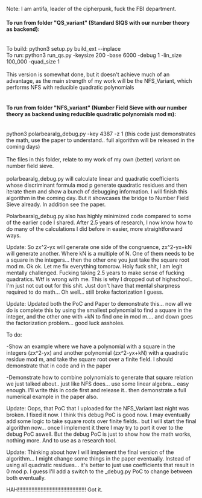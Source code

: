 Note: I am antifa, leader of the cipherpunk, fuck the FBI department. 

#### To run from folder "QS_variant" (Standard SIQS with our number theory as backend):</br></br>
To build: python3 setup.py build_ext --inplace</br>
To run: python3 run_qs.py -keysize 200 -base 6000 -debug 1 -lin_size 100_000 -quad_size 1</br></br>
This version is somewhat done, but it doesn't achieve much of an advantage, as the main strength of my work will be the NFS_Variant, which performs NFS with reducible quadratic polynomials<br><br>
#### To run from folder "NFS_variant" (Number Field Sieve with our number theory as backend using reducible quadratic polynomials mod m):</br></br>
python3 polarbearalg_debug.py -key 4387 -z 1 (this code just demonstrates the math, use the paper to understand.. full algorithm will be released in the coming days)</br></br>
The files in this folder, relate to my work of my own (better) variant on number field sieve.</br></br>
polarbearalg_debug.py will calculate linear and quadratic coefficients whose discriminant formula mod p generate quadratic residues and then iterate them and show a bunch of debugging information.
I will finish this algorithm in the coming day. But it showcases the bridge to Number Field Sieve already. In addition see the paper. 

Polarbearalg_debug.py also has highly minimized code compared to some of the earlier code I shared. After 2.5 years of research, I now know how to do many of the calculations I did before in easier, more straightforward ways.

Update: So zx^2-yx will generate one side of the congruence, zx^2-yx+kN will generate another. Where kN is a multiple of N. One of them needs to be a square in the integers... then the other one you just take the square root mod m. Ok ok. Let me fix everything tomorow. Holy fuck shit, I am legit mentally challenged. Fucking taking 2.5 years to make sense of fucking quadratics. Wtf is wrong with me. This is why I dropped out of highschool.. I'm just not cut out for this shit. Just don't have that mental sharpness required to do math... Oh well... still broke factorization I guess. 

Update: Updated both the PoC and Paper to demonstrate this... now all we do is complete this by using the smallest polynomial to find a square in the integer, and the other one with +kN to find one in mod m.... and down goes the factorization problem... good luck assholes.

To do:

-Show an example where we have a polynomial with a square in the integers (zx^2-yx) and another polynomial (zx^2-yx+kN) with a quadratic residue mod m, and take the square root over a finite field. I should demonstrate that in code and in the paper

-Demonstrate how to combine polynomials to generate that square relation we just talked about.. just like NFS does... use some linear algebra... easy enough. I'll write this in code first and release it.. then demonstrate a full numerical example in the paper also. 

Update: Oops, that PoC that I uploaded for the NFS_Variant last night was broken. I fixed it now. I think this debug PoC is good now. I may eventually add some logic to take square roots over finite fields.. but I will start the final algorithm now... once I implement it there I may try to port it over to the debug PoC aswell. But the debug PoC is just to show how the math works, nothing more. And to use as a research tool.

Update: Thinking about how I will implement the final version of the algorithm... I might change some things in the paper eventually. Instead of using all quadratic residues... it's better to just use coefficients that result in 0 mod p. I guess I'll add a switch to the _debug.py PoC to change between both eventually. 


HAH!!!!!!!!!!!!!!!!!!!!!!!!!!!!!!!!!!!!!!!!!!!!! Got it. 
